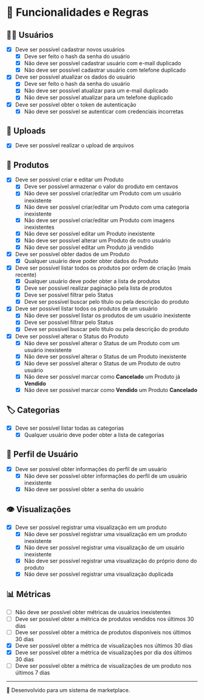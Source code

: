 # 📌 Funcionalidades e Regras

## 🧑‍💻 Usuários

- [x] Deve ser possível cadastrar novos usuários
  - [x] Deve ser feito o hash da senha do usuário
  - [x] Não deve ser possível cadastrar usuário com e-mail duplicado
  - [x] Não deve ser possível cadastrar usuário com telefone duplicado
- [x] Deve ser possível atualizar os dados do usuário
  - [x] Deve ser feito o hash da senha do usuário
  - [x] Não deve ser possível atualizar para um e-mail duplicado
  - [x] Não deve ser possível atualizar para um telefone duplicado
- [x] Deve ser possível obter o token de autenticação
  - [x] Não deve ser possível se autenticar com credenciais incorretas

## 📂 Uploads

- [x] Deve ser possível realizar o upload de arquivos


## 🛒 Produtos

- [x] Deve ser possível criar e editar um Produto
  - [x] Deve ser possível armazenar o valor do produto em centavos
  - [x] Não deve ser possível criar/editar um Produto com um usuário inexistente
  - [x] Não deve ser possível criar/editar um Produto com uma categoria inexistente
  - [x] Não deve ser possível criar/editar um Produto com imagens inexistentes
  - [x] Não deve ser possível editar um Produto inexistente
  - [x] Não deve ser possível alterar um Produto de outro usuário
  - [x] Não deve ser possível editar um Produto já vendido
- [x] Deve ser possível obter dados de um Produto
  - [x] Qualquer usuário deve poder obter dados do Produto
- [x] Deve ser possível listar todos os produtos por ordem de criação (mais recente)
  - [x] Qualquer usuário deve poder obter a lista de produtos
  - [x] Deve ser possível realizar paginação pela lista de produtos
  - [x] Deve ser possível filtrar pelo Status
  - [x] Deve ser possível buscar pelo título ou pela descrição do produto
- [x] Deve ser possível listar todos os produtos de um usuário
  - [x] Não deve ser possível listar os produtos de um usuário inexistente
  - [x] Deve ser possível filtrar pelo Status
  - [x] Deve ser possível buscar pelo título ou pela descrição do produto
- [x] Deve ser possível alterar o Status do Produto
  - [x] Não deve ser possível alterar o Status de um Produto com um usuário inexistente
  - [x] Não deve ser possível alterar o Status de um Produto inexistente
  - [x] Não deve ser possível alterar o Status de um Produto de outro usuário
  - [x] Não deve ser possível marcar como **Cancelado** um Produto já **Vendido**
  - [x] Não deve ser possível marcar como **Vendido** um Produto **Cancelado**

## 🏷️ Categorias

- [x] Deve ser possível listar todas as categorias
  - [x] Qualquer usuário deve poder obter a lista de categorias

## 👤 Perfil de Usuário

- [x] Deve ser possível obter informações do perfil de um usuário
  - [x] Não deve ser possível obter informações do perfil de um usuário inexistente
  - [x] Não deve ser possível obter a senha do usuário

## 👁️ Visualizações

- [x] Deve ser possível registrar uma visualização em um produto
  - [x] Não deve ser possível registrar uma visualização em um produto inexistente
  - [x] Não deve ser possível registrar uma visualização de um usuário inexistente
  - [x] Não deve ser possível registrar uma visualização do próprio dono do produto
  - [x] Não deve ser possível registrar uma visualização duplicada

## 📊 Métricas

- [ ] Não deve ser possível obter métricas de usuários inexistentes
- [ ] Deve ser possível obter a métrica de produtos vendidos nos últimos 30 dias
- [ ] Deve ser possível obter a métrica de produtos disponíveis nos últimos 30 dias
- [x] Deve ser possível obter a métrica de visualizações nos últimos 30 dias
- [x] Deve ser possível obter a métrica de visualizações por dia dos últimos 30 dias
- [ ] Deve ser possível obter a métrica de visualizações de um produto nos últimos 7 dias

---


🚀 Desenvolvido para um sistema de marketplace.
